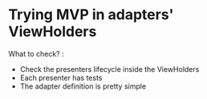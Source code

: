 # Trying MVP in adapters' ViewHolders

What to check? :
* Check the presenters lifecycle inside the ViewHolders
* Each presenter has tests
* The adapter definition is pretty simple
